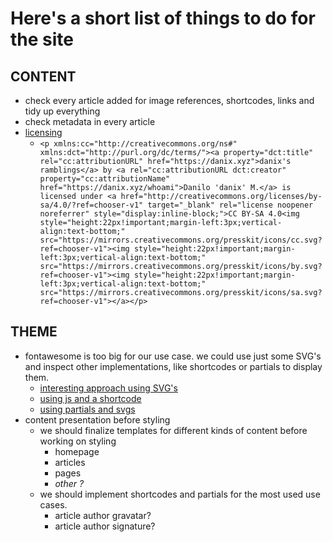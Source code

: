 Here's a short list of things to do for the site
================================================

CONTENT
-------

- check every article added for image references, shortcodes, links and tidy up everything
- check metadata in every article
- [licensing](https://chooser-beta.creativecommons.org/)
	+ ` <p xmlns:cc="http://creativecommons.org/ns#" xmlns:dct="http://purl.org/dc/terms/"><a property="dct:title" rel="cc:attributionURL" href="https://danix.xyz">danix's ramblings</a> by <a rel="cc:attributionURL dct:creator" property="cc:attributionName" href="https://danix.xyz/whoami">Danilo 'danix' M.</a> is licensed under <a href="http://creativecommons.org/licenses/by-sa/4.0/?ref=chooser-v1" target="_blank" rel="license noopener noreferrer" style="display:inline-block;">CC BY-SA 4.0<img style="height:22px!important;margin-left:3px;vertical-align:text-bottom;" src="https://mirrors.creativecommons.org/presskit/icons/cc.svg?ref=chooser-v1"><img style="height:22px!important;margin-left:3px;vertical-align:text-bottom;" src="https://mirrors.creativecommons.org/presskit/icons/by.svg?ref=chooser-v1"><img style="height:22px!important;margin-left:3px;vertical-align:text-bottom;" src="https://mirrors.creativecommons.org/presskit/icons/sa.svg?ref=chooser-v1"></a></p> `

THEME
-----

- fontawesome is too big for our use case. we could use just some SVG's and inspect other implementations, like shortcodes or partials to display them. 
	+ [interesting approach using SVG's](https://www.client9.com/using-font-awesome-icons-in-hugo/)
	+ [using js and a shortcode](https://matze.rocks/posts/fontawesome_in_hugo/)
	+ [using partials and svgs](https://codingnconcepts.com/hugo/social-icons-hugo/)
- content presentation before styling
	+ we should finalize templates for different kinds of content before working on styling
		* homepage
		* articles
		* pages
		* _other ?_
	+ we should implement shortcodes and partials for the most used use cases.
		* article author gravatar?
		* article author signature?